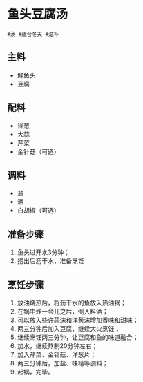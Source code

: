 # 鱼头豆腐汤

```
#汤 #适合冬天 #滋补
```

## 主料

- 鲜鱼头
- 豆腐

## 配料

- 洋葱
- 大蒜
- 芹菜
- 金针菇（可选）

## 调料

- 盐
- 酒
- 白胡椒（可选）

## 准备步骤

1. 鱼头过开水3分钟；
2. 捞出后沥干水，准备烹饪

## 烹饪步骤 

1. 放油烧热后，将沥干水的鱼放入热油锅；
2. 在锅中炸一会儿之后，倒入料酒；
3. 可以放入些许蒜沫和洋葱沫增加香味和甜味；
4. 两三分钟后加入豆腐，继续大火烹饪；
5. 继续烹饪两三分钟，让豆腐和鱼的味道融合；
6. 加水，继续熬制20分钟左右；
7. 加入芹菜、金针菇、洋葱片；
8. 两三分钟后，加盐、味精等调料；
9. 起锅，完毕。